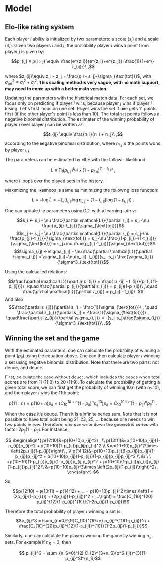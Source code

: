 # Model

## Elo-like rating system

Each player $i$ ability is initialized by two parameters: a score ($s_i$) and a scale ($\sigma_i$). Given two players $i$ and $j$, the probability player $i$ wins a point from player $j$ is given by:

$$p_{ij} ≡ p(i > j) \equiv \frac{e^{z_i}}{e^{z_i}+e^{z_j}}=\frac{1}{1+e^{-z_{ij}}}\ ,$$

where $z_{ij}\equiv z_i - z_j = \frac{s_i - s_j}{\sigma_{\text{tot}}}$, with $\sigma_{\text{tot}}^2\equiv \sigma_i^2 +  \sigma_j^2$. **This scaling method is very vague, with no math support, may need to come up with a better math version.**

Updating the parameters with the historical match data. For each set, we focus only on predicting if player $i$ wins, because player $j$ wins if player $i$ losing. Let's first focus on one set. Player wins the set if one gets 11 points first (if the other player's point is less than 10). The total set points follows a negative binomial distribution. The estimater of the winning probability of player $i$ over player $j$ can be written as:

$$t_{ij} \equiv \frac{n_i}{n_i + n_j}\ ,$$ 

according to the negative binomial distribution, where $n_{i, j}$ is the points wons by player $i, j$.

The parameters can be estimated by MLE with the followin likelihood:

$$\tilde{L}\equiv \prod_I (p_{I, ij})^{t_{I, ij}} \times (1-p_{I, ij})^{(1-t_{I, ij})}\ ,$$

where $I$ loops over the played sets in the history. 

Maximizing the likelihoos is same as minimizing the following loss function:

$$L≡-\log{\tilde{L}}=-\sum_I (t_{I, ij} \log{p_{I, ij}} + (1-t_{I, ij})\log{(1-p_{I, ij})})\ .$$

One can update the parameters using GD, with a learning rate $\nu$:

$$s_i ← s_i - \nu \frac{\partial \mathcal{L}}{\partial s_i} = s_i-\nu \frac{p_{ij}-t_{ij}}{\sigma_{\text{tot}}}$$
$$s_j ← s_j - \nu \frac{\partial \mathcal{L}}{\partial s_j} = s_j-\nu \frac{p_{ji}-t_{ji}}{\sigma_{\text{tot}}} = s_j-\nu \frac{(1-p_{ij})-(1-t_{ij})}{\sigma_{\text{tot}}} = s_j+\nu \frac{p_{ij}-t_{ij}}{\sigma_{\text{tot}}}$$
$$\sigma_{i,j} ←\sigma_{i,j} - \nu \frac{\partial \mathcal{L}}{\partial \sigma_{i,j}} = \sigma_{i,j}+\nu(p_{ij}-t_{ij})(s_i-s_j) \frac{\sigma_{i,j}}{\sigma^3_{\text{tot}}}$$

Using the calcualted relations: 

$$\frac{\partial \mathcal{L}}{\partial p_{ij}} = \frac{ p_{ij} - t_{ij}}{p_{ij}(1-p_{ij})}\ ,\quad \frac{\partial p_{ij}}{\partial z_{ij}} = p_{ij}(1-p_{ij})\ ,\quad \frac{\partial \mathcal{L}}{\partial z_{ij}} = p_{ij} - t_{ij}\ .$$
And also 
$$\frac{\partial z_{ij}}{\partial s_i} = \frac{1}{\sigma_{\text{tot}}}\ , \quad \frac{\partial z_{ij}}{\partial s_j} = -\frac{1}{\sigma_{\text{tot}}}\ , \quad\frac{\partial z_{ij}}{\partial \sigma_{i, j}} = -(s_i-s_j)\frac{\sigma_{i,j}}{\sigma^3_{\text{tot}}}\ .$$



## Winning the set and the game
With the estimated paramters, one can calculate the probablity of winning a point ($p_{ij}$) using the equation above. One can then calculate player $i$ winning a set using negative binomial distribution. Note that there are two parts: not deuce, and deuce. 

First, calculate the case without deuce, which includes the cases when total scores are from 11 (11:0) to 20 (11:9). To calculate the probability of getting a given total score, we can first get the probablity of winning 10:n (with n<10), and then player $i$ wins the 11th point:

$$p(11:n) = p(10+n)p_{ij} = \left(C_{10}^{10+n}  (1-p_{ij})^n p_{ij}^{10} \right) p_{ij} = C_{10}^{10+n} (1-p_{ij})^np_{ij}^{11}\  .$$

When the case it's deuce. Then it is a infinite series sum. Note that it is not possible to have total point being 21, 23, 25, ... because one needs to win two points in row. Therefore, one can write down the geometric series with factor $2p_{ij}(1-p_{ij})$. For instance, 

$$
\begin{align*}
  p(12:10)&=p(10+10)p_{ij}^2\ , \\ 
  p(13:11)&=p(10+10)p_{ij}(1-p_{ij})p_{ij}^2 + p(10+10)(1-p_{ij})p_{ij}p_{ij}^2 \\
          &=p(10+10)p_{ij}^2\times \left(2p_{ij}(1-p_{ij})\right)\ , \\
  p(14:12)&=p(10+10)p_{ij}(1-p_{ij})p_{ij}(1-p_{ij})p_{ij}^2 + p(10+10)p_{ij}(1-p_{ij})(1-p_{ij})p_{ij}p_{ij}^2 \\      
          &\ \ \ +p(10+10)(1-p_{ij})p_{ij}(1-p_{ij})p_{ij}p_{ij}^2 + p(10+10)(1-p_{ij})p_{ij}p_{ij}(1-p_{ij})p_{ij}^2 \\
          &=p(10+10)p_{ij}^2\times \left(2p_{ij}(1-p_{ij})\right)^2\ ,
\end{align*}
$$


So,

$$p(12:10) + p(13:11) + p(14:12) + ... = p(10+10)p_{ij}^2 \times \left(1 + (2p_{ij}(1-p_{ij})) + (2p_{ij}(1-p_{ij}))^2 + ...\right) = \frac{C_{10}^{20} p_{ij}^{12}(1-p_{ij})^{10}}{1-2p_{ij}(1-p_{ij})}$$



Therefore the total probability of player $i$ winning a set is:

$$p_{ij}^S = \sum_{n=0}^{9}C_{10}^{10+n} p_{ij}^{11}(1-p_{ij})^n + \frac{C_{10}^{20}p_{ij}^{12}(1-p_{ij})^{10}}{1-2p_{ij}(1-p_{ij})}$$

Similarly, one can calculate the player $i$ winning the game by winning $n_S$ sets. For example if $n_S=3$, then

$$ p_{ij}^G = \sum_{n_S=0}^{2} C_{2}^{3+n_S}(p^S_{ij})^{3}(1-p_{ij}^S)^{n_S}$$







